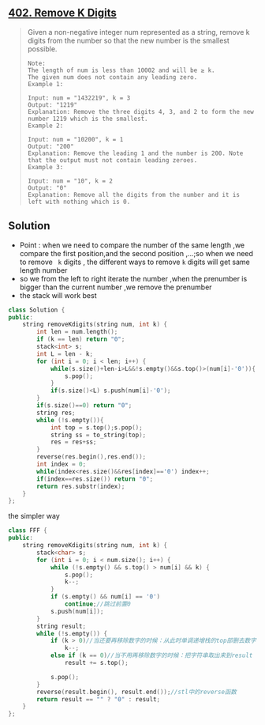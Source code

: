 ## [402. Remove K Digits](https://leetcode-cn.com/problems/remove-k-digits/)

> Given a non-negative integer num represented as a string, remove k digits from the number so that the new number is the smallest possible.
>
> ```
> Note:
> The length of num is less than 10002 and will be ≥ k.
> The given num does not contain any leading zero.
> Example 1:
> 
> Input: num = "1432219", k = 3
> Output: "1219"
> Explanation: Remove the three digits 4, 3, and 2 to form the new number 1219 which is the smallest.
> Example 2:
> 
> Input: num = "10200", k = 1
> Output: "200"
> Explanation: Remove the leading 1 and the number is 200. Note that the output must not contain leading zeroes.
> Example 3:
> 
> Input: num = "10", k = 2
> Output: "0"
> Explanation: Remove all the digits from the number and it is left with nothing which is 0.
> ```

## Solution

* Point : when we need to compare the number of the same length ,we compare the first position,and the second position ,…;so when we need  to remove ``` k``` digits , the different ways to remove ```k``` digits will get same length number 
* so we from the left to right iterate  the number ,when the prenumber is bigger than the current number ,we remove the prenumber 
* the stack will work best

```c++
class Solution {
public:
    string removeKdigits(string num, int k) {
        int len = num.length();
        if (k == len) return "0";
        stack<int> s;
        int L = len - k;
        for (int i = 0; i < len; i++) {
            while(s.size()+len-i>L&&!s.empty()&&s.top()>(num[i]-'0')){
                s.pop();
            }
            if(s.size()<L) s.push(num[i]-'0');
        }
        if(s.size()==0) return "0";
        string res;
        while (!s.empty()){
            int top = s.top();s.pop();
            string ss = to_string(top);
            res = res+ss;
        }
        reverse(res.begin(),res.end());
        int index = 0;
        while(index<res.size()&&res[index]=='0') index++;
        if(index==res.size()) return "0";
        return res.substr(index);
    }
};
```

the simpler way 

```c++
class FFF {
public:
    string removeKdigits(string num, int k) {
        stack<char> s;
        for (int i = 0; i < num.size(); i++) {
            while (!s.empty() && s.top() > num[i] && k) {
                s.pop();
                k--;
            }
            if (s.empty() && num[i] == '0')
                continue;//跳过前置0
            s.push(num[i]);
        }
        string result;
        while (!s.empty()) {
            if (k > 0)//当还要再移除数字的时候：从此时单调递增栈的top部删去数字
                k--;
            else if (k == 0)//当不用再移除数字的时候：把字符串取出来到result
                result += s.top();

            s.pop();
        }
        reverse(result.begin(), result.end());//stl中的reverse函数
        return result == "" ? "0" : result;
    }
};
```



